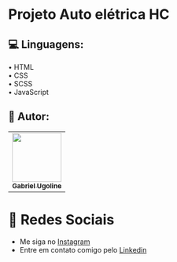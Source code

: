 # Projeto Auto elétrica HC



## :computer: Linguagens:
• HTML <br>
• CSS <br>
• SCSS <br>
• JavaScript 

  

## :book: Autor:
  <table>
  <tr>
    <td align="center"><a href="https://github.com/gabrielugoline"><img src="https://github.com/user-attachments/assets/0ef1fb54-cdb3-45db-ae12-78d290f3fafc" width="100px;" alt=""/><br /><sub><b>Gabriel Ugoline</b></sub></a><br /><a href="" title="yzy"></a></td>
  </tr>
</table>

 # :link: Redes Sociais
* Me siga no [Instagram](https://www.instagram.com/gabrielugoline/)
* Entre em contato comigo pelo [Linkedin](https://www.linkedin.com/in/gabrielugoline/)
